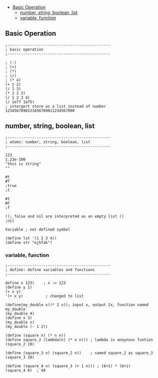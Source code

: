 <!-- GFM-TOC -->
- [Basic Operation](#basic-operation)
  * [number, string, boolean, list](#number--string--boolean--list)
  * [variable, function](#variable--function)

<!-- GFM-TOC -->

## Basic Operation
```
;----------------------------------------------
; basic operation
;----------------------------------------------

; (-)
; (+)
; (*)
; (/)
; (* 4)
(+ 1 2)
(/ 1 3)
(* 1 2 3)
(/ 1 2 3 4)
(/ 1e77 1e75)
; intergert store as a list instead of number
1234567890123456789011234567890
```

## number, string, boolean, list 
```
;----------------------------------------------
; atoms: number, string, boolean, list 
;----------------------------------------------

123
1.23e-100
"this is string"
""

#t
#T
;true
;t

#t
#F
;f

(); false and nil are interpreted as an empty list ()
;nil

Variable ; not defined symbol

(define lst '(1 2 3 4))
(define str "ejhfak")
```
### variable, function
```
;----------------------------------------------
; define: define variables and functions
;----------------------------------------------

define x 123)    ; x := 123
(define y 1)
(+ x y)
'(+ x y)          ; changed to list

(define(my_double x)(* 2 x)); input x, output 2x, function named my_double
(my_double 4)
(define x 3)
(my_double x)
(my_double (- 1 2))

(define (square n) (* n n))
(define square_2 (lambda(n) (* n n))) ; lambda is anoynous funtion
(square_2 10)

(define (square_3 n) (square_2 n))    ; named square_2 as square_3
(square_3 20)

(define (square_4 n) (square_3 (+ 1 n))) ; (6+1) * (6+1)
(square_4 6)  ; 49
```